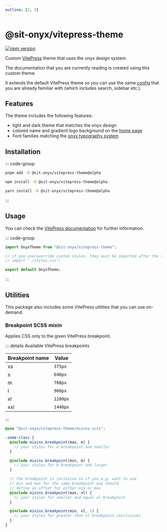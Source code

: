 ```yaml
---
outline: [2, 3]
---
```


<script lang="ts" setup>
import packageJson from "../../../../../packages/vitepress-theme/package.json";
</script>

# @sit-onyx/vitepress-theme

<div class="hide-external-link">

[![npm version](https://badge.fury.io/js/@sit-onyx%2Fvitepress-theme.svg)](https://www.npmjs.com/package/@sit-onyx/vitepress-theme)

</div>

Custom [VitePress](https://vitepress.dev) theme that uses the onyx design system.

The documentation that you are currently reading is created using this custom theme.

It extends the default VitePress theme so you can use the same [config](https://vitepress.dev/reference/default-theme-config) that you are already familiar with (which includes search, sidebar etc.).

## Features

The theme includes the following features:

- light and dark theme that matches the onyx design
- colored name and gradient logo background on the [home page](/)
- Font families matching the [onyx typography system](/development/typography)

## Installation

::: code-group

```sh [pnpm]
pnpm add -D @sit-onyx/vitepress-theme@alpha
```

```sh [npm]
npm install -D @sit-onyx/vitepress-theme@alpha
```

```sh [yarn]
yarn install -D @sit-onyx/vitepress-theme@alpha
```

:::

## Usage

You can check the [VitePress documentation](https://vitepress.dev/guide/custom-theme) for further information.

::: code-group

```ts [.vitepress/theme/index.ts]
import OnyxTheme from "@sit-onyx/vitepress-theme";

// if you use/override custom styles, they must be imported after the theme, e.g.
// import "./styles.css";

export default OnyxTheme;
```

:::

## Utilities

This package also includes some VitePress utilities that you can use on-demand.

### Breakpoint SCSS mixin

Applies CSS only to the given VitePress breakpoint.

::: details Available VitePress breakpoints

| Breakpoint name | Value    |
| --------------- | -------- |
| xs              | `375px`  |
| s               | `640px`  |
| m               | `768px`  |
| l               | `960px`  |
| xl              | `1280px` |
| xxl             | `1440px` |

:::

```scss
@use "@sit-onyx/vitepress-theme/mixins.scss";

.some-class {
  @include mixins.breakpoint(max, m) {
    // your styles for m breakpoint and smaller
  }

  @include mixins.breakpoint(min, m) {
    // your styles for m breakpoint and larger
  }

  // the breakpoint is inclusive so if you e.g. want to use
  // min and max for the same breakpoint you should
  // define an offset for either min or max
  @include mixins.breakpoint(max, xl) {
    // your styles for smaller and equal xl breakpoint
  }

  @include mixins.breakpoint(min, xl, 1) {
    // your styles for greater than xl breakpoint (exclusive)
  }
}
```
